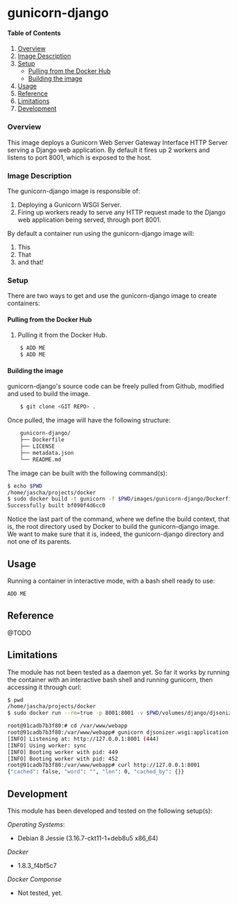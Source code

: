 # gunicorn-django
#### Table of Contents
1. [Overview](#overview)
2. [Image Description](#image-description)
3. [Setup](#setup)
    * [Pulling from the Docker Hub](#pulling-from-the-docker-hub)
    * [Building the image](#building-the-image)
4. [Usage](#usage)
5. [Reference](#reference)
6. [Limitations](#limitations)
7. [Development](#development)

### Overview
This image deploys a Gunicorn Web Server Gateway Interface HTTP Server serving a Django web application. By default it fires up 2 workers and listens to port 8001, which is exposed to the host.

### Image Description
The gunicorn-django image is responsible of: 

 1. Deploying a Gunicorn WSGI Server.
 2. Firing up workers ready to serve any HTTP request made to the Django web application being served, through port 8001.

By default a container run using the gunicorn-django image will:

 1. This
 2. That
 3. and that!

### Setup
There are two ways to get and use the gunicorn-django image to create containers:

#### Pulling from the Docker Hub
 1. Pulling it from the Docker Hub.

```bash
    $ ADD ME
    $ ADD ME
```

#### Building the image
gunicorn-django's source code can be freely pulled from Github, modified and used to build the image.
```bash
    $ git clone <GIT REPO> .
```
 Once pulled, the image will have the following structure:
```bash
    gunicorn-django/
    ├── Dockerfile
    ├── LICENSE
    ├── metadata.json
    └── README.md
```
 The image can be built with the following command(s):

```bash
$ echo $PWD
/home/jascha/projects/docker
$ sudo docker build -t gunicorn -f $PWD/images/gunicorn-django/Dockerfile $PWD/images/gunicorn-django
Successfully built bf090f4d6cc0
```
Notice the last part of the command, where we define the build context, that is, the root directory used by Docker to build the gunicorn-django image. We want to make sure that it is, indeed, the gunicorn-django directory and not one of its parents.

## Usage

Running a container in interactive mode, with a bash shell ready to use:

```bash
ADD ME
```

## Reference
@TODO

## Limitations
The module has not been tested as a daemon yet. So far it works by running the container with an interactive bash shell and running gunicorn, then accessing it through curl:

```bash
$ pwd
/home/jascha/projects/docker
$ sudo docker run --rm=true -p 8001:8001 -v $PWD/volumes/django/djsonizer/:/var/www/webapp:ro -ti gunicorn /bin/bash

root@91cadb7b3f80:# cd /var/www/webapp
root@91cadb7b3f80:/var/www/webapp# gunicorn djsonizer.wsgi:application -w 2 --bind=127.0.0.1:8001 &
[INFO] Listening at: http://127.0.0.1:8001 (444)
[INFO] Using worker: sync
[INFO] Booting worker with pid: 449
[INFO] Booting worker with pid: 452
root@91cadb7b3f80:/var/www/webapp# curl http://127.0.0.1:8001
{"cached": false, "word": "", "len": 0, "cached_by": {}}
```

## Development
This module has been developed and tested on the following setup(s):

*Operating Systems*:

 - Debian 8 Jessie (3.16.7-ckt11-1+deb8u5 x86_64)

*Docker*

 - 1.8.3_f4bf5c7

*Docker Componse*

 - Not tested, yet.
